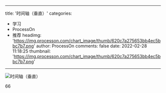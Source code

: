
---
title: '时间轴（垂直）'
categories: 
 - 学习
 - ProcessOn
 - 推荐
headimg: 'https://img.processon.com/chart_image/thumb/620c7a275653bb4ec5bbc7b7.png'
author: ProcessOn
comments: false
date: 2022-02-28 11:18:25
thumbnail: 'https://img.processon.com/chart_image/thumb/620c7a275653bb4ec5bbc7b7.png'
---

<div>   
<img class="thumb" alt="时间轴（垂直）" src="https://img.processon.com/chart_image/thumb/620c7a275653bb4ec5bbc7b7.png" referrerpolicy="no-referrer">
<p>66</p>  
</div>
            